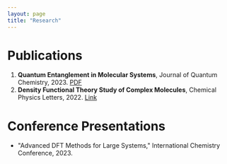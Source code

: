 ```yaml
---
layout: page
title: "Research"
---
```


# Publications
1. **Quantum Entanglement in Molecular Systems**, Journal of Quantum Chemistry, 2023. [PDF](https://arxiv.org/xyz)
2. **Density Functional Theory Study of Complex Molecules**, Chemical Physics Letters, 2022. [Link](https://doi.org/xyz)

# Conference Presentations
- "Advanced DFT Methods for Large Systems," International Chemistry Conference, 2023.

